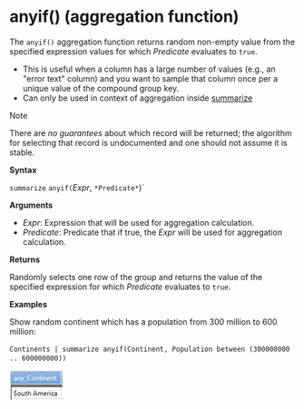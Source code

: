 # anyif() (aggregation function)

The `anyif()` aggregation function returns random non-empty value from the specified expression values for which *Predicate* evaluates to `true`.

* This is useful when a column has a large number of values
(e.g., an "error text" column) and you want to sample that column once per a unique value of the compound group key.
* Can only be used in context of aggregation inside [summarize](summarizeoperator.md)

> [!NOTE]
> There are *no guarantees* about which record will be returned; the algorithm for selecting that record is undocumented and one should not assume it is stable.

**Syntax**

`summarize` `anyif(`*Expr*, `*Predicate*`)`

**Arguments**

* *Expr*: Expression that will be used for aggregation calculation.
* *Predicate*: Predicate that if true, the *Expr* will be used for aggregation calculation.

**Returns**

Randomly selects one row of the group and returns the value of the specified expression for which *Predicate* evaluates to `true`.


**Examples**

Show random continent which has a population from 300 million to 600 million:

<!-- csl -->
```
Continents | summarize anyif(Continent, Population between (300000000 .. 600000000))
```

![alt text](./images/aggregations/any1.png "any1")